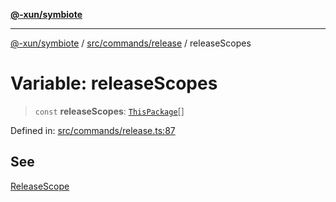[**@-xun/symbiote**](../../../../README.md)

***

[@-xun/symbiote](../../../../README.md) / [src/commands/release](../README.md) / releaseScopes

# Variable: releaseScopes

> `const` **releaseScopes**: [`ThisPackage`](../../../configure/enumerations/ThisPackageGlobalScope.md#thispackage)[]

Defined in: [src/commands/release.ts:87](https://github.com/Xunnamius/symbiote/blob/4f71380506e8b2505a907d817794b6730bca4f95/src/commands/release.ts#L87)

## See

[ReleaseScope](../../../configure/enumerations/ThisPackageGlobalScope.md)
